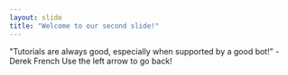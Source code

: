 ```yaml
---
layout: slide
title: "Welcome to our second slide!"
---
```

"Tutorials are always good, especially when supported by a good bot!" - Derek French
Use the left arrow to go back!
